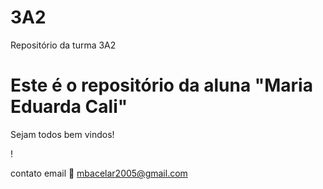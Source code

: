 # 3A2
Repositório da turma 3A2

# Este é o repositório da aluna "Maria Eduarda Cali"

Sejam todos bem vindos!

! [](https://media1.tenor.com/m/o__UuwojXA4AAAAC/the-powerpuff-girls-bed-time.gif)

contato email 📧 mbacelar2005@gmail.com

